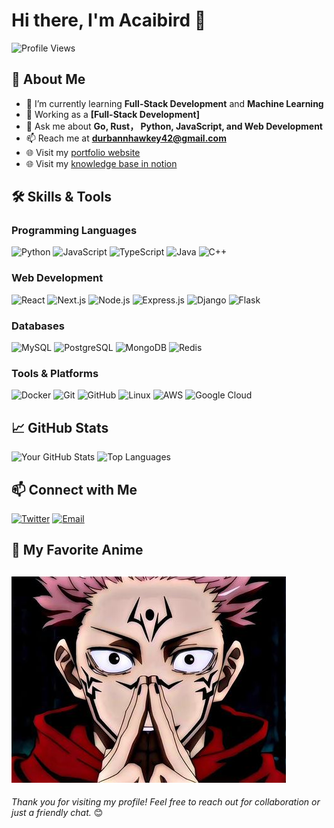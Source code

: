 # Hi there, I'm Acaibird 👋

![Profile Views](https://komarev.com/ghpvc/?username=your-username&style=flat-square&color=blue)

## 🚀 About Me

- 🌱 I’m currently learning **Full-Stack Development** and **Machine Learning**
- 💼 Working as a **[Full-Stack Development]**
- 💬 Ask me about **Go, Rust， Python, JavaScript, and Web Development**
- 📫 Reach me at **[durbannhawkey42@gmail.com](mailto:durbannhawkey42@gmail.com)**
- 🌐 Visit my [portfolio website](https://a-caibird.github.io) 
- 🌐 Visit my [knowledge base in notion](https://a-caibird.notion.site/Computer-Science-and-Technology-af7121ae42d048ba8d9e142d954d7529) 

## 🛠️ Skills & Tools

### Programming Languages

![Python](https://img.shields.io/badge/Python-3776AB?style=for-the-badge&logo=python&logoColor=white)
![JavaScript](https://img.shields.io/badge/JavaScript-F7DF1E?style=for-the-badge&logo=javascript&logoColor=black)
![TypeScript](https://img.shields.io/badge/TypeScript-007ACC?style=for-the-badge&logo=typescript&logoColor=white)
![Java](https://img.shields.io/badge/Java-007396?style=for-the-badge&logo=java&logoColor=white)
![C++](https://img.shields.io/badge/C++-00599C?style=for-the-badge&logo=c%2B%2B&logoColor=white)

### Web Development

![React](https://img.shields.io/badge/React-20232A?style=for-the-badge&logo=react&logoColor=61DAFB)
![Next.js](https://img.shields.io/badge/Next.js-000000?style=for-the-badge&logo=nextdotjs&logoColor=white)
![Node.js](https://img.shields.io/badge/Node.js-339933?style=for-the-badge&logo=nodedotjs&logoColor=white)
![Express.js](https://img.shields.io/badge/Express.js-000000?style=for-the-badge&logo=express&logoColor=white)
![Django](https://img.shields.io/badge/Django-092E20?style=for-the-badge&logo=django&logoColor=white)
![Flask](https://img.shields.io/badge/Flask-000000?style=for-the-badge&logo=flask&logoColor=white)

### Databases

![MySQL](https://img.shields.io/badge/MySQL-4479A1?style=for-the-badge&logo=mysql&logoColor=white)
![PostgreSQL](https://img.shields.io/badge/PostgreSQL-336791?style=for-the-badge&logo=postgresql&logoColor=white)
![MongoDB](https://img.shields.io/badge/MongoDB-47A248?style=for-the-badge&logo=mongodb&logoColor=white)
![Redis](https://img.shields.io/badge/Redis-DC382D?style=for-the-badge&logo=redis&logoColor=white)

### Tools & Platforms

![Docker](https://img.shields.io/badge/Docker-2496ED?style=for-the-badge&logo=docker&logoColor=white)
![Git](https://img.shields.io/badge/Git-F05032?style=for-the-badge&logo=git&logoColor=white)
![GitHub](https://img.shields.io/badge/GitHub-181717?style=for-the-badge&logo=github&logoColor=white)
![Linux](https://img.shields.io/badge/Linux-FCC624?style=for-the-badge&logo=linux&logoColor=black)
![AWS](https://img.shields.io/badge/Amazon%20AWS-232F3E?style=for-the-badge&logo=amazonaws&logoColor=white)
![Google Cloud](https://img.shields.io/badge/Google%20Cloud-4285F4?style=for-the-badge&logo=googlecloud&logoColor=white)

## 📈 GitHub Stats

![Your GitHub Stats](https://github-readme-stats.vercel.app/api?username=a-caibird&show_icons=true&theme=radical)
![Top Languages](https://github-readme-stats.vercel.app/api/top-langs/?username=a-caibird&layout=compact&theme=radical)

## 📫 Connect with Me

[![Twitter](https://img.shields.io/badge/Twitter-1DA1F2?style=for-the-badge&logo=twitter&logoColor=white)](https://twitter.com/lian_5201314)
[![Email](https://img.shields.io/badge/Email-D14836?style=for-the-badge&logo=gmail&logoColor=white)](mailto:durbannhawkey42@gmail.com)

## 🎥 My Favorite Anime
![领域展开](https://github.com/A-caibird/A-caibird/blob/main/71cc98bbec669c48d88b502ab58cd328~tplv-dy-resize-origshort-autoq-75-330.jpeg)
---

*Thank you for visiting my profile! Feel free to reach out for collaboration or just a friendly chat.* 😊
